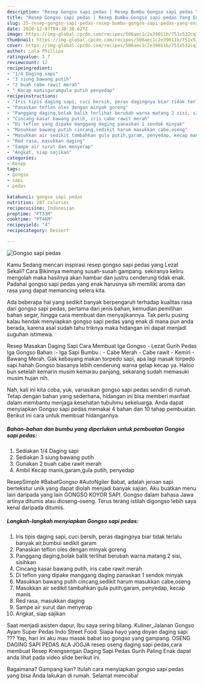 ```yaml
---
description: "Resep Gongso sapi pedas | Resep Bumbu Gongso sapi pedas Yang Enak Dan Lezat"
title: "Resep Gongso sapi pedas | Resep Bumbu Gongso sapi pedas Yang Enak Dan Lezat"
slug: 25-resep-gongso-sapi-pedas-resep-bumbu-gongso-sapi-pedas-yang-enak-dan-lezat
date: 2020-12-07T04:38:30.627Z
image: https://img-global.cpcdn.com/recipes/506aec1c2e39011b/751x532cq70/gongso-sapi-pedas-foto-resep-utama.jpg
thumbnail: https://img-global.cpcdn.com/recipes/506aec1c2e39011b/751x532cq70/gongso-sapi-pedas-foto-resep-utama.jpg
cover: https://img-global.cpcdn.com/recipes/506aec1c2e39011b/751x532cq70/gongso-sapi-pedas-foto-resep-utama.jpg
author: Lola Phillips
ratingvalue: 3.7
reviewcount: 12
recipeingredient:
- "1/4 Daging sapi"
- "3 siung bawang putih"
- "2 buah cabe rawit merah"
- " Kecap manisgaramgula putih penyedap"
recipeinstructions:
- "Iris tipis daging sapi, cuci bersih, peras dagingnya biar tidak terlalu banyak air,bumbui sedikit garam"
- "Panaskan teflon oles dengan minyak goreng"
- "Panggang daging,bolak balik terlihat berubah warna matang 2 sisi, sisihkan"
- "Cincang kasar bawang putih, iris cabe rawit merah"
- "Di teflon yang dipake manggang daging panaskan 1 sendok minyak"
- "Masukkan bawang putih cincang,sedikit harum masukkan cabe,oseng"
- "Masukkan air sedikit tambahkan gula putih,garam, penyedap, kecap manis"
- "Red rasa, masukkan daging"
- "Sampe air surut dan menyerap"
- "Angkat, siap sajikan"
categories:
- Resep
tags:
- gongso
- sapi
- pedas

katakunci: gongso sapi pedas 
nutrition: 287 calories
recipecuisine: Indonesian
preptime: "PT33M"
cooktime: "PT46M"
recipeyield: "4"
recipecategory: Dessert

---
```



![Gongso sapi pedas](https://img-global.cpcdn.com/recipes/506aec1c2e39011b/751x532cq70/gongso-sapi-pedas-foto-resep-utama.jpg)

Kamu Sedang mencari inspirasi resep gongso sapi pedas yang Lezat Sekali? Cara Bikinnya memang susah-susah gampang. sekiranya keliru mengolah maka hasilnya akan hambar dan justru cenderung tidak enak. Padahal gongso sapi pedas yang enak harusnya sih memiliki aroma dan rasa yang dapat memancing selera kita.

Ada beberapa hal yang sedikit banyak berpengaruh terhadap kualitas rasa dari gongso sapi pedas, pertama dari jenis bahan, kemudian pemilihan bahan segar, hingga cara membuat dan menyajikannya. Tak perlu pusing kalau hendak menyiapkan gongso sapi pedas yang enak di mana pun anda berada, karena asal sudah tahu triknya maka hidangan ini dapat menjadi suguhan istimewa.

Resep Masakan Daging Sapi Cara Membuat Iga Gongso - Lezat Gurih Pedas Iga Gongso Bahan :- Iga Sapi Bumbu : - Cabe Merah - Cabe rawit - Kemiri - Bawang Merah. Gak kebayang makan torpedo sapi, apa lagi masak torpedo sapi.hahah Gongso biasanya lebih cenderung warna gelap kecap ya. Haloo bun setelah kemarin musim kemarau panjang, sekarang sudah memasuki musim hujan nih.


Nah, kali ini kita coba, yuk, variasikan gongso sapi pedas sendiri di rumah. Tetap dengan bahan yang sederhana, hidangan ini bisa memberi manfaat dalam membantu menjaga kesehatan tubuhmu sekeluarga. Anda dapat menyiapkan Gongso sapi pedas memakai 4 bahan dan 10 tahap pembuatan. Berikut ini cara untuk membuat hidangannya.

<!--inarticleads1-->

##### Bahan-bahan dan bumbu yang diperlukan untuk pembuatan Gongso sapi pedas:

1. Sediakan 1/4 Daging sapi
1. Sediakan 3 siung bawang putih
1. Gunakan 2 buah cabe rawit merah
1. Ambil  Kecap manis,garam,gula putih, penyedap


ResepSimple #BabatGongso #AutoNgiler Babat, adalah jeroan sapi bertekstur unik yang dapat diolah menjadi banyak sajian. Aku buatkan menu lain daripada yang lain GONGSO KOYOR SAPI. Gongso dalam bahasa Jawa artinya ditumis atau dioseng-oseng. Terus terang istilah digongso lebih saya kenal daripada ditumis. 

<!--inarticleads2-->

##### Langkah-langkah menyiapkan Gongso sapi pedas:

1. Iris tipis daging sapi, cuci bersih, peras dagingnya biar tidak terlalu banyak air,bumbui sedikit garam
1. Panaskan teflon oles dengan minyak goreng
1. Panggang daging,bolak balik terlihat berubah warna matang 2 sisi, sisihkan
1. Cincang kasar bawang putih, iris cabe rawit merah
1. Di teflon yang dipake manggang daging panaskan 1 sendok minyak
1. Masukkan bawang putih cincang,sedikit harum masukkan cabe,oseng
1. Masukkan air sedikit tambahkan gula putih,garam, penyedap, kecap manis
1. Red rasa, masukkan daging
1. Sampe air surut dan menyerap
1. Angkat, siap sajikan


Saat menjadi asisten dapur, Ibu saya sering bilang. Kuliner_Jalanan Gongso Ayam Super Pedas Indo Street Food. Siapa hayo yang doyan daging sapi ??? Yap, hari ini aku mau masak babat iso gongso yang gampang. OSENG DAGING SAPI PEDAS ALA JOGJA resep oseng daging sapi pedas,cara membuat Resep Krengsengan Daging Sapi Pedas Gurih Paling Enak dapat anda lihat pada video slide berikut ini. 

Bagaimana? Gampang kan? Itulah cara menyiapkan gongso sapi pedas yang bisa Anda lakukan di rumah. Selamat mencoba!
